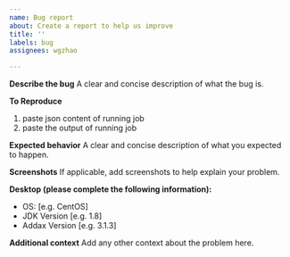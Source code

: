 ```yaml
---
name: Bug report
about: Create a report to help us improve
title: ''
labels: bug
assignees: wgzhao

---
```


**Describe the bug**
A clear and concise description of what the bug is.

**To Reproduce**
1. paste  json content of running job
2. paste the output of running job

**Expected behavior**
A clear and concise description of what you expected to happen.

**Screenshots**
If applicable, add screenshots to help explain your problem.

**Desktop (please complete the following information):**
 - OS: [e.g. CentOS]
 - JDK Version [e.g. 1.8]
 - Addax Version [e.g. 3.1.3]

**Additional context**
Add any other context about the problem here.
